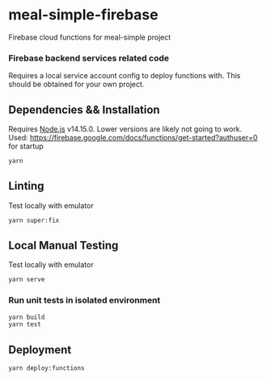 # meal-simple-firebase

Firebase cloud functions for meal-simple project

### Firebase backend services related code

Requires a local service account config to deploy functions with. This should be obtained
for your own project.

## Dependencies && Installation

Requires [Node.js](https://nodejs.org/) v14.15.0. Lower versions are likely not going to work.
Used: https://firebase.google.com/docs/functions/get-started?authuser=0 for startup

```sh
yarn
```

## Linting

Test locally with emulator

```sh
yarn super:fix
```

## Local Manual Testing

Test locally with emulator

```sh
yarn serve
```

### Run unit tests in isolated environment

```sh
yarn build
yarn test
```

## Deployment

```sh
yarn deploy:functions
```
